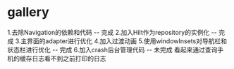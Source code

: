 # gallery

1.去除Navigation的依赖和代码  -- 完成
2.加入Hilt作为repository的实例化  -- 完成
3.主界面的adapter进行优化
4.加入过渡动画
5.使用windowInsets对导航栏和状态栏进行优化 -- 完成
6.加入crash后台管理代码  -- 未完成 看起来通过查询手机的缓存日志看不到之前打印的日志